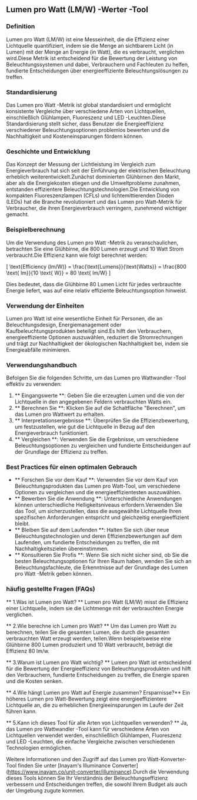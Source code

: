 ## Lumen pro Watt (LM/W) -Werter -Tool

### Definition
Lumen pro Watt (LM/W) ist eine Messeinheit, die die Effizienz einer Lichtquelle quantifiziert, indem sie die Menge an sichtbarem Licht (in Lumen) mit der Menge an Energie (in Watt), die es verbraucht, verglichen wird.Diese Metrik ist entscheidend für die Bewertung der Leistung von Beleuchtungssystemen und dabei, Verbrauchern und Fachleuten zu helfen, fundierte Entscheidungen über energieeffiziente Beleuchtungslösungen zu treffen.

### Standardisierung
Das Lumen pro Watt -Metrik ist global standardisiert und ermöglicht konsistente Vergleiche über verschiedene Arten von Lichtquellen, einschließlich Glühlampen, Fluoreszenz und LED -Leuchten.Diese Standardisierung stellt sicher, dass Benutzer die Energieeffizienz verschiedener Beleuchtungsoptionen problemlos bewerten und die Nachhaltigkeit und Kosteneinsparungen fördern können.

### Geschichte und Entwicklung
Das Konzept der Messung der Lichtleistung im Vergleich zum Energieverbrauch hat sich seit der Einführung der elektrischen Beleuchtung erheblich weiterentwickelt.Zunächst dominierten Glühbirnen den Markt, aber als die Energiekosten stiegen und die Umweltprobleme zunahmen, entstanden effizientere Beleuchtungstechnologien.Die Entwicklung von kompakten Fluoreszenzlampen (CFLs) und lichtemittierenden Dioden (LEDs) hat die Branche revolutioniert und das Lumen pro Watt-Metrik für Verbraucher, die ihren Energieverbrauch verringern, zunehmend wichtiger gemacht.

### Beispielberechnung
Um die Verwendung des Lumen pro Watt -Metrik zu veranschaulichen, betrachten Sie eine Glühbirne, die 800 Lumen erzeugt und 10 Watt Strom verbraucht.Die Effizienz kann wie folgt berechnet werden:

\[ \text{Efficiency (lm/W)} = \frac{\text{Lumens}}{\text{Watts}} = \frac{800 \text{ lm}}{10 \text{ W}} = 80 \text{ lm/W} \]

Dies bedeutet, dass die Glühbirne 80 Lumen Licht für jedes verbrauchte Energie liefert, was auf eine relativ effiziente Beleuchtungsoption hinweist.

### Verwendung der Einheiten
Lumen pro Watt ist eine wesentliche Einheit für Personen, die an Beleuchtungsdesign, Energiemanagement oder Kaufbeleuchtungsprodukten beteiligt sind.Es hilft den Verbrauchern, energieeffiziente Optionen auszuwählen, reduziert die Stromrechnungen und trägt zur Nachhaltigkeit der ökologischen Nachhaltigkeit bei, indem sie Energieabfälle minimieren.

### Verwendungshandbuch
Befolgen Sie die folgenden Schritte, um das Lumen pro Wattwandler -Tool effektiv zu verwenden:

1. ** Eingangswerte **: Geben Sie die erzeugten Lumen und die von der Lichtquelle in den angegebenen Feldern verbrauchten Watts ein.
2. ** Berechnen Sie **: Klicken Sie auf die Schaltfläche "Berechnen", um das Lumen pro Wattwert zu erhalten.
3. ** Interpretationsergebnisse **: Überprüfen Sie die Effizienzbewertung, um festzustellen, wie gut die Lichtquelle in Bezug auf den Energieverbrauch funktioniert.
4. ** Vergleichen **: Verwenden Sie die Ergebnisse, um verschiedene Beleuchtungsoptionen zu vergleichen und fundierte Entscheidungen auf der Grundlage der Effizienz zu treffen.

### Best Practices für einen optimalen Gebrauch
- ** Forschen Sie vor dem Kauf **: Verwenden Sie vor dem Kauf von Beleuchtungsprodukten das Lumen pro Watt-Tool, um verschiedene Optionen zu vergleichen und die energieeffizientesten auszuwählen.
- ** Bewerben Sie die Anwendung **: Unterschiedliche Anwendungen können unterschiedliche Helligkeitsniveaus erfordern.Verwenden Sie das Tool, um sicherzustellen, dass die ausgewählte Lichtquelle Ihren spezifischen Anforderungen entspricht und gleichzeitig energieeffizient bleibt.
- ** Bleiben Sie auf dem Laufenden **: Halten Sie sich über neue Beleuchtungstechnologien und deren Effizienzbewertungen auf dem Laufenden, um fundierte Entscheidungen zu treffen, die mit Nachhaltigkeitszielen übereinstimmen.
- ** Konsultieren Sie Profis **: Wenn Sie sich nicht sicher sind, ob Sie die besten Beleuchtungsoptionen für Ihren Raum haben, wenden Sie sich an Beleuchtungsfachleute, die Erkenntnisse auf der Grundlage des Lumen pro Watt -Metrik geben können.

### häufig gestellte Fragen (FAQs)

** 1.Was ist Lumen pro Watt? **
Lumen pro Watt (LM/W) misst die Effizienz einer Lichtquelle, indem sie die Lichtmenge mit der verbrauchten Energie verglichen.

** 2.Wie berechne ich Lumen pro Watt? **
Um das Lumen pro Watt zu berechnen, teilen Sie die gesamten Lumen, die durch die gesamten verbrauchten Watt erzeugt werden, teilen.Wenn beispielsweise eine Glühbirne 800 Lumen produziert und 10 Watt verbraucht, beträgt die Effizienz 80 lm/w.

** 3.Warum ist Lumen pro Watt wichtig? **
Lumen pro Watt ist entscheidend für die Bewertung der Energieeffizienz von Beleuchtungsprodukten und hilft den Verbrauchern, fundierte Entscheidungen zu treffen, die Energie sparen und die Kosten senken.

** 4.Wie hängt Lumen pro Watt auf Energie zusammen? Ersparnisse?**
Ein höheres Lumen pro Watt-Bewertung zeigt eine energieeffizientere Lichtquelle an, die zu erheblichen Energieeinsparungen im Laufe der Zeit führen kann.

** 5.Kann ich dieses Tool für alle Arten von Lichtquellen verwenden? **
Ja, das Lumen pro Wattwandler -Tool kann für verschiedene Arten von Lichtquellen verwendet werden, einschließlich Glühlampen, Fluoreszenz und LED -Leuchten, die einfache Vergleiche zwischen verschiedenen Technologien ermöglichen.

Weitere Informationen und den Zugriff auf das Lumen pro Watt-Konverter-Tool finden Sie unter [Inayam's Illuminance Converter] (https://www.inayam.co/unit-converter/illuminance).Durch die Verwendung dieses Tools können Sie Ihr Verständnis der Beleuchtungseffizienz verbessern und Entscheidungen treffen, die sowohl Ihrem Budget als auch der Umgebung zugute kommen.